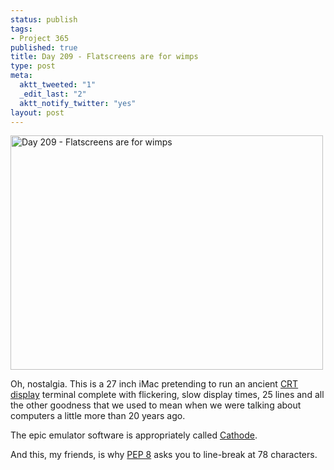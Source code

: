 ```yaml
--- 
status: publish
tags: 
- Project 365
published: true
title: Day 209 - Flatscreens are for wimps
type: post
meta: 
  aktt_tweeted: "1"
  _edit_last: "2"
  aktt_notify_twitter: "yes"
layout: post
---
```

<a href="http://www.flickr.com/photos/freeed/5985807105/" title="Day 209 - Flatscreens are for wimps by Fred​, on Flickr"><img src="http://farm7.static.flickr.com/6140/5985807105_df6c2957ac.jpg" width="500" height="375" alt="Day 209 - Flatscreens are for wimps"/></a>

Oh, nostalgia. This is a 27 inch iMac pretending to run an ancient <a href="http://en.wikipedia.org/wiki/Cathode_ray_tube">CRT display</a> terminal complete with flickering, slow display times, 25 lines and all the other goodness that we used to mean when we were talking about computers a little more than 20 years ago.

The epic emulator software is appropriately called <a href="http://www.secretgeometry.com/apps/cathode/">Cathode</a>.

And this, my friends, is why <a href="http://www.python.org/dev/peps/pep-0008/">PEP 8</a> asks you to line-break at 78 characters.
